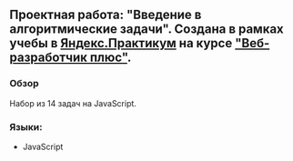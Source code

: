 ## Проектная работа: "Введение в алгоритмические задачи". Создана в рамках учебы в [Яндекс.Практикум](https://praktikum.yandex.ru/) на курсе ["Веб-разработчик плюс"](https://practicum.yandex.ru/web-plus/).

### Обзор

Набор из 14 задач на JavaScript.

### Языки:

- JavaScript
